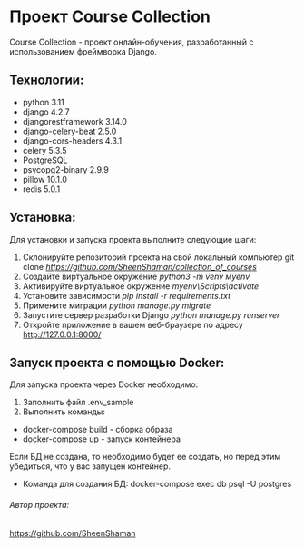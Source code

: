 # Проект Course Collection

Course Collection - проект онлайн-обучения, разработанный с использованием фреймворка Django.

## Технологии:

* python 3.11
* django 4.2.7
* djangorestframework 3.14.0
* django-celery-beat 2.5.0 
* django-cors-headers 4.3.1
* celery 5.3.5
* PostgreSQL
* psycopg2-binary 2.9.9
* pillow 10.1.0
* redis 5.0.1

## Установка:

Для установки и запуска проекта выполните следующие шаги:

1. Склонируйте репозиторий проекта на свой локальный компьютер git clone _https://github.com/SheenShaman/collection_of_courses_
2. Создайте виртуальное окружение _python3 -m venv мyenv_
3. Активируйте виртуальное окружение _myenv\Scripts\activate_
4. Установите зависимости _pip install -r requirements.txt_
5. Примените миграции _python manage.py migrate_
6. Запустите сервер разработки Django _python manage.py runserver_ 
7. Откройте приложение в вашем веб-браузере по адресу http://127.0.0.1:8000/

## Запуск проекта с помощью Docker:

Для запуска проекта через Docker необходимо:
1. Заполнить файл .env_sample
2. Выполнить команды:
- docker-compose build - сборка образа
- docker-compose up - запуск контейнера

Если БД не создана, то необходимо будет ее создать, но перед этим убедиться, что у вас запущен контейнер.
- Команда для создания БД: docker-compose exec db psql -U postgres

###### Автор проекта:

https://github.com/SheenShaman
